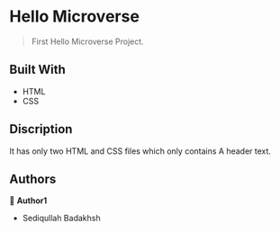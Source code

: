 # Hello Microverse

> First Hello Microverse Project.


## Built With

- HTML
- CSS


## Discription

It has only two HTML and CSS files which only contains A header text.


## Authors

👤 **Author1**

- Sediqullah Badakhsh
